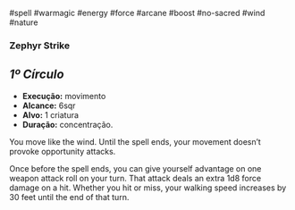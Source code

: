 #spell #warmagic #energy #force #arcane #boost #no-sacred #wind #nature

### Zephyr Strike

## _1º Círculo_

- **Execução:** movimento
- **Alcance:** 6sqr
- **Alvo:** 1 criatura
- **Duração:** concentração.

You move like the wind. Until the spell ends, your movement doesn’t provoke opportunity attacks.

Once before the spell ends, you can give yourself advantage on one weapon attack roll on your turn. That attack deals an extra 1d8 force damage on a hit. Whether you hit or miss, your walking speed increases by 30 feet until the end of that turn.
